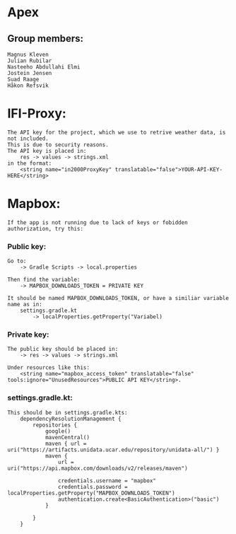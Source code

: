 # Apex

## Group members:

    Magnus Kleven
    Julian Rubilar
    Nasteeho Abdullahi Elmi
    Jostein Jensen
    Suad Raage
    Håkon Refsvik
    
# IFI-Proxy:

    The API key for the project, which we use to retrive weather data, is not included. 
    This is due to security reasons.
    The API key is placed in:
        res -> values -> strings.xml 
    in the format:
        <string name="in2000ProxyKey" translatable="false">YOUR-API-KEY-HERE</string>

# Mapbox:

    If the app is not running due to lack of keys or fobidden authorization, try this:

### Public key:

    Go to:
        -> Gradle Scripts -> local.properties
       
    Then find the variable:
        -> MAPBOX_DOWNLOADS_TOKEN = PRIVATE KEY
        
    It should be named MAPBOX_DOWNLOADS_TOKEN, or have a similiar variable name as in:
        settings.gradle.kt 
            -> localProperties.getProperty("Variabel)
    

### Private key:
    The public key should be placed in:
        -> res -> values -> strings.xml
        
    Under resources like this:  
        <string name="mapbox_access_token" translatable="false" tools:ignore="UnusedResources">PUBLIC API KEY</string>.
   

### settings.gradle.kt:

    This should be in settings.gradle.kts: 
        dependencyResolutionManagement {
            repositories {
                google()
                mavenCentral()
                maven { url = uri("https://artifacts.unidata.ucar.edu/repository/unidata-all/") }
                maven {
                    url = uri("https://api.mapbox.com/downloads/v2/releases/maven")

                    credentials.username = "mapbox"
                    credentials.password = localProperties.getProperty("MAPBOX_DOWNLOADS_TOKEN")
                    authentication.create<BasicAuthentication>("basic")
                }

            }
        }
